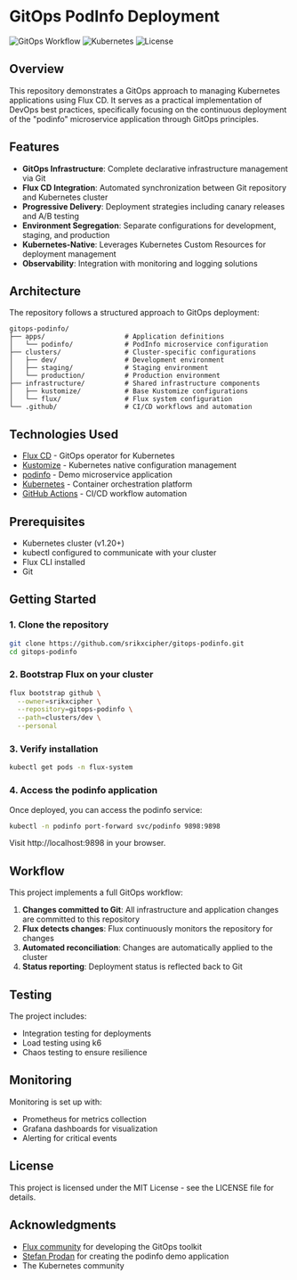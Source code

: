 # GitOps PodInfo Deployment

![GitOps Workflow](https://img.shields.io/badge/GitOps-Flux-blue)
![Kubernetes](https://img.shields.io/badge/Platform-Kubernetes-blue)
![License](https://img.shields.io/badge/License-MIT-green)

## Overview

This repository demonstrates a GitOps approach to managing Kubernetes applications using Flux CD. It serves as a practical implementation of DevOps best practices, specifically focusing on the continuous deployment of the "podinfo" microservice application through GitOps principles.

## Features

- **GitOps Infrastructure**: Complete declarative infrastructure management via Git
- **Flux CD Integration**: Automated synchronization between Git repository and Kubernetes cluster
- **Progressive Delivery**: Deployment strategies including canary releases and A/B testing
- **Environment Segregation**: Separate configurations for development, staging, and production
- **Kubernetes-Native**: Leverages Kubernetes Custom Resources for deployment management
- **Observability**: Integration with monitoring and logging solutions

## Architecture

The repository follows a structured approach to GitOps deployment:

```
gitops-podinfo/
├── apps/                    # Application definitions
│   └── podinfo/             # PodInfo microservice configuration
├── clusters/                # Cluster-specific configurations
│   ├── dev/                 # Development environment
│   ├── staging/             # Staging environment
│   └── production/          # Production environment
├── infrastructure/          # Shared infrastructure components
│   ├── kustomize/           # Base Kustomize configurations
│   └── flux/                # Flux system configuration
└── .github/                 # CI/CD workflows and automation
```

## Technologies Used

- [Flux CD](https://fluxcd.io/) - GitOps operator for Kubernetes
- [Kustomize](https://kustomize.io/) - Kubernetes native configuration management
- [podinfo](https://github.com/stefanprodan/podinfo) - Demo microservice application
- [Kubernetes](https://kubernetes.io/) - Container orchestration platform
- [GitHub Actions](https://github.com/features/actions) - CI/CD workflow automation

## Prerequisites

- Kubernetes cluster (v1.20+)
- kubectl configured to communicate with your cluster
- Flux CLI installed
- Git

## Getting Started

### 1. Clone the repository

```bash
git clone https://github.com/srikxcipher/gitops-podinfo.git
cd gitops-podinfo
```

### 2. Bootstrap Flux on your cluster

```bash
flux bootstrap github \
  --owner=srikxcipher \
  --repository=gitops-podinfo \
  --path=clusters/dev \
  --personal
```

### 3. Verify installation

```bash
kubectl get pods -n flux-system
```

### 4. Access the podinfo application

Once deployed, you can access the podinfo service:

```bash
kubectl -n podinfo port-forward svc/podinfo 9898:9898
```

Visit http://localhost:9898 in your browser.

## Workflow

This project implements a full GitOps workflow:

1. **Changes committed to Git**: All infrastructure and application changes are committed to this repository
2. **Flux detects changes**: Flux continuously monitors the repository for changes
3. **Automated reconciliation**: Changes are automatically applied to the cluster
4. **Status reporting**: Deployment status is reflected back to Git

## Testing

The project includes:
- Integration testing for deployments
- Load testing using k6
- Chaos testing to ensure resilience

## Monitoring

Monitoring is set up with:
- Prometheus for metrics collection
- Grafana dashboards for visualization
- Alerting for critical events

## License

This project is licensed under the MIT License - see the LICENSE file for details.

## Acknowledgments

- [Flux community](https://fluxcd.io/) for developing the GitOps toolkit
- [Stefan Prodan](https://github.com/stefanprodan) for creating the podinfo demo application
- The Kubernetes community
